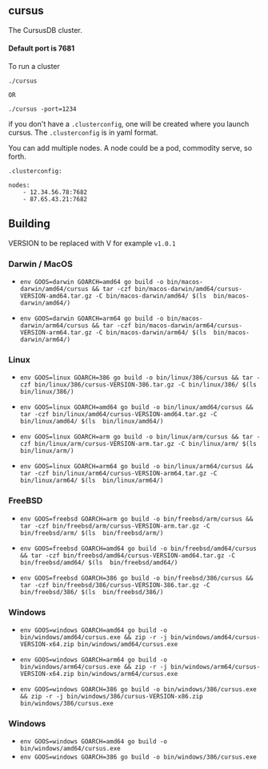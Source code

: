 ## cursus
The CursusDB cluster.


#### Default port is 7681

To run a cluster 
``` 
./cursus

OR

./cursus -port=1234
```

if you don't have a ``.clusterconfig``, one will be created where you launch cursus.  The ``.clusterconfig`` is in yaml format.

You can add multiple nodes.  A node could be a pod, commodity serve, so forth.

``.clusterconfig:``
``` 
nodes:
    - 12.34.56.78:7682
    - 87.65.43.21:7682

```


## Building

VERSION to be replaced with V for example ``v1.0.1``

### Darwin / MacOS

- ``env GOOS=darwin GOARCH=amd64 go build -o bin/macos-darwin/amd64/cursus && tar -czf bin/macos-darwin/amd64/cursus-VERSION-amd64.tar.gz -C bin/macos-darwin/amd64/ $(ls  bin/macos-darwin/amd64/)``


- ``env GOOS=darwin GOARCH=arm64 go build -o bin/macos-darwin/arm64/cursus && tar -czf bin/macos-darwin/arm64/cursus-VERSION-arm64.tar.gz -C bin/macos-darwin/arm64/ $(ls  bin/macos-darwin/arm64/)``


### Linux
- ``env GOOS=linux GOARCH=386 go build -o bin/linux/386/cursus && tar -czf bin/linux/386/cursus-VERSION-386.tar.gz -C bin/linux/386/ $(ls  bin/linux/386/)``


- ``env GOOS=linux GOARCH=amd64 go build -o bin/linux/amd64/cursus && tar -czf bin/linux/amd64/cursus-VERSION-amd64.tar.gz -C bin/linux/amd64/ $(ls  bin/linux/amd64/)``


- ``env GOOS=linux GOARCH=arm go build -o bin/linux/arm/cursus && tar -czf bin/linux/arm/cursus-VERSION-arm.tar.gz -C bin/linux/arm/ $(ls  bin/linux/arm/)``


- ``env GOOS=linux GOARCH=arm64 go build -o bin/linux/arm64/cursus && tar -czf bin/linux/arm64/cursus-VERSION-arm64.tar.gz -C bin/linux/arm64/ $(ls  bin/linux/arm64/)``


### FreeBSD

- ``env GOOS=freebsd GOARCH=arm go build -o bin/freebsd/arm/cursus && tar -czf bin/freebsd/arm/cursus-VERSION-arm.tar.gz -C bin/freebsd/arm/ $(ls  bin/freebsd/arm/)``


- ``env GOOS=freebsd GOARCH=amd64 go build -o bin/freebsd/amd64/cursus && tar -czf bin/freebsd/amd64/cursus-VERSION-amd64.tar.gz -C bin/freebsd/amd64/ $(ls  bin/freebsd/amd64/)``


- ``env GOOS=freebsd GOARCH=386 go build -o bin/freebsd/386/cursus && tar -czf bin/freebsd/386/cursus-VERSION-386.tar.gz -C bin/freebsd/386/ $(ls  bin/freebsd/386/)``


### Windows
- ``env GOOS=windows GOARCH=amd64 go build -o bin/windows/amd64/cursus.exe && zip -r -j bin/windows/amd64/cursus-VERSION-x64.zip bin/windows/amd64/cursus.exe``


- ``env GOOS=windows GOARCH=arm64 go build -o bin/windows/arm64/cursus.exe && zip -r -j bin/windows/arm64/cursus-VERSION-x64.zip bin/windows/arm64/cursus.exe``


- ``env GOOS=windows GOARCH=386 go build -o bin/windows/386/cursus.exe && zip -r -j bin/windows/386/cursus-VERSION-x86.zip bin/windows/386/cursus.exe``




### Windows
- ``env GOOS=windows GOARCH=amd64 go build -o bin/windows/amd64/cursus.exe``
- ``env GOOS=windows GOARCH=386 go build -o bin/windows/386/cursus.exe``

